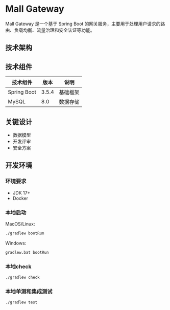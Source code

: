 # Mall Gateway

Mall Gateway 是一个基于 Spring Boot 的网关服务，主要用于处理用户请求的路由、负载均衡、流量治理和安全认证等功能。

## 技术架构

## 技术组件

| 技术组件        | 版本     | 说明 |
|-------------|--------|------|
| Spring Boot | 3.5.4  | 基础框架 |
| MySQL       | 8.0    | 数据存储 |

## 关键设计

- 数据模型
- 开发评审
- 安全方案

## 开发环境

### 环境要求

- JDK 17+
- Docker

### 本地启动

MacOS/Linux:

```bash
./gradlew bootRun
```

Windows:

```bash
gradlew.bat bootRun
```

### 本地check

```bash
./gradlew check
```

### 本地单测和集成测试

```bash
./gradlew test
```

